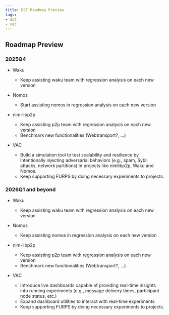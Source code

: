 ```yaml
---
title: DST Roadmap Preview
tags:
- dst
- vac
---
```


## Roadmap Preview

### 2025Q4

- Waku
  - Keep assisting waku team with regression analysis on each new version

- Nomos
  - Start assisting nomos in regression analysis on each new version

- nim-libp2p
  - Keep assisting p2p team with regression analysis on each new version
  - Benchmark new functionalities (Webtransport?, ...)

- VAC
  - Build a simulation tool to test scalability and resilience by intentionally injecting adversarial behaviors (e.g., spam, Sybil attacks, network partitions) in projects like nimlibp2p, Waku and Nomos.
  - Keep supporting FURPS by doing necessary experiments to projects.

### 2026Q1 and beyond
- Waku
  - Keep assisting waku team with regression analysis on each new version

- Nomos
  - Keep assisting nomos in regression analysis on each new version

- nim-libp2p
  - Keep assisting p2p team with regression analysis on each new version
  - Benchmark new functionalities (Webtransport?, ...)

- VAC
  - Introduce live dashboards capable of providing real-time insights into running experiments (e.g., message delivery times, participant node status, etc.)
  - Expand dashboard utilities to interact with real-time experiments.
  - Keep supporting FURPS by doing necessary experiments to projects.